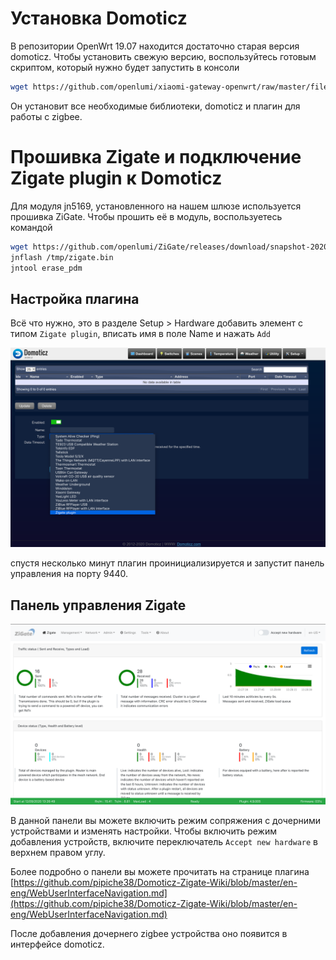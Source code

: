 # Установка Domoticz

В репозитории OpenWrt 19.07 находится достаточно старая версия domoticz.
Чтобы установить свежую версию, воспользуйтесь готовым скриптом, который
нужно будет запустить в консоли

```sh
wget https://github.com/openlumi/xiaomi-gateway-openwrt/raw/master/files/domoticz.sh -O - | bash
````
Он установит все необходимые библиотеки, domoticz и плагин для работы с zigbee.

# Прошивка Zigate и подключение Zigate plugin к Domoticz

Для модуля jn5169, установленного на нашем шлюзе используется прошивка ZiGate.
Чтобы прошить её в модуль, воспользуетесь командой

```sh
wget https://github.com/openlumi/ZiGate/releases/download/snapshot-20201201/ZigbeeNodeControlBridge_JN5169_FULL_FUNC_DEVICE_31e_115200.bin -O /tmp/zigate.bin 
jnflash /tmp/zigate.bin
jntool erase_pdm
```
## Настройка плагина

Всё что нужно, это в разделе Setup > Hardware добавить элемент с типом
`Zigate plugin`, вписать имя в поле Name и нажать `Add`

![Добавление Zigate plugin](images/zigate_plugin.png)

спустя несколько минут плагин проинициализируется и запустит панель управления
на порту 9440.


## Панель управления Zigate

![Панель управления](images/zigate_dashboard.png)

В данной панели вы можете включить режим сопряжения с дочерними устройствами и 
изменять настройки. 
Чтобы включить режим добавления устройств, включите переключатель 
`Accept new hardware` в верхнем правом углу.


Более подробно о панели вы можете прочитать на странице плагина
[https://github.com/pipiche38/Domoticz-Zigate-Wiki/blob/master/en-eng/WebUserInterfaceNavigation.md](https://github.com/pipiche38/Domoticz-Zigate-Wiki/blob/master/en-eng/WebUserInterfaceNavigation.md)

После добавления дочернего zigbee устройства оно появится в интерфейсе domoticz.

